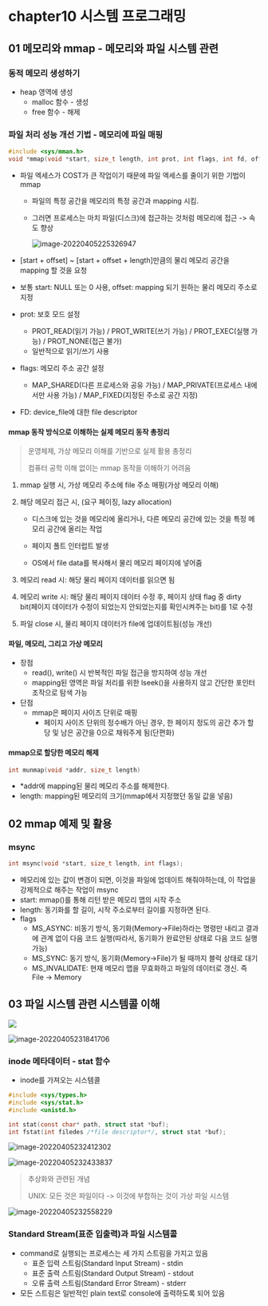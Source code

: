# chapter10 시스템 프로그래밍

## 01 메모리와 mmap - 메모리와 파일 시스템 관련

### 동적 메모리 생성하기

- heap  영역에 생성 
  - malloc 함수 - 생성
  - free 함수 - 해제



### 파일 처리 성능 개선 기법 - 메모리에 파일 매핑

```c
#include <sys/mman.h>
void *mmap(void *start, size_t length, int prot, int flags, int fd, off_t offset);
```

- 파일 엑세스가 COST가 큰 작업이기 때문에 파일 엑세스를 줄이기 위한 기법이 mmap

  - 파일의 특정 공간을 메모리의 특정 공간과 mapping 시킴.

  - 그러면 프로세스는 마치 파일(디스크)에 접근하는 것처럼 메모리에 접근 -> 속도 향상

    ![image-20220405225326947](chapter10-systemProgramming.assets/image-20220405225326947.png)

- [start + offset] ~ [start + offset + length]만큼의 물리 메모리 공간을 mapping 할 것을 요청

- 보통 start: NULL 또는 0 사용, offset: mapping 되기 원하는 물리 메모리 주소로 지정

- prot: 보호 모드 설정

  - PROT_READ(읽기 가능) / PROT_WRITE(쓰기 가능) / PROT_EXEC(실행 가능) / PROT_NONE(접근 불가)
  - 일반적으로 읽기/쓰기 사용

- flags: 메모리 주소 공간 설정

  - MAP_SHARED(다른 프로세스와 공유 가능) / MAP_PRIVATE(프로세스 내에서만 사용 가능) /  MAP_FIXED(지정된 주소로 공간 지정)

- FD: device_file에 대한 file descriptor



#### mmap 동작 방식으로 이해하는 실제 메모리 동작 총정리

> 운영체제, 가상 메모리 이해를 기반으로 실제 활용 총정리
>
> 컴퓨터 공학 이해 없이는 mmap 동작을 이해하기 어려움

1. mmap 실행 시, 가상 메모리 주소에 file 주소 매핑(가상 메모리 이해)

2. 해당 메모리 접근 시, (요구 페이징, lazy allocation)

   - 디스크에 있는 것을 메모리에 올리거나, 다른 메모리 공간에 있는 것을 특정 메모리 공간에 올리는 작업

   - 페이지 폴트 인터럽트 발생

   - OS에서 file data를 복사해서 물리 메모리 페이지에 넣어줌

3. 메모리 read 시: 해당 물리 페이지 데이터를 읽으면 됨

4. 메모리 write 시: 해당 물리 페이지 데이터 수정 후, 페이지 상태 flag 중 dirty bit(페이지 데이터가 수정이 되었는지 안되었는지를 확인시켜주는 bit)를 1로 수정

5. 파일 close 시, 물리 페이지 데이터가 file에 업데이트됨(성능 개선)



#### 파일, 메모리, 그리고 가상 메모리

- 장점
  - read(), write() 시 반복적인 파일 접근을 방지하여 성능 개선
  - mapping된 영역은 파일 처리를 위한 lseek()을 사용하지 않고 간단한 포인터 조작으로 탐색 가능
- 단점
  - mmap은 페이지 사이즈 단위로 매핑
    - 페이지 사이즈 단위의 정수배가 아닌 경우, 한 페이지 정도의 공간 추가 할당 및 남은 공간을 0으로 채워주게 됨(단편화)

#### mmap으로 할당한 메모리 해제

```c
int munmap(void *addr, size_t length)
```

- *addr에 mapping된 물리 메모리 주소를 해제한다. 
- length: mapping된 메모리의 크기(mmap에서 지정했던 동일 값을 넣음)



## 02 mmap 예제 및 활용

### msync

```c
int msync(void *start, size_t length, int flags);
```

- 메모리에 있는 값이 변경이 되면, 이것을 파일에 업데이트 해줘야하는데, 이 작업을 강제적으로 해주는 작업이 msync
- start: mmap()를 통해 리턴 받은 메모리 맵의 시작 주소
- length: 동기화를 할 길이, 시작 주소로부터 길이를 지정하면 된다.
- flags
  - MS_ASYNC: 비동기 방식, 동기화(Memory->File)하라는 명령만 내리고 결과에 관계 없이 다음 코드 실행(따라서, 동기화가 완료안된 상태로 다음 코드 실행 가능)
  - MS_SYNC: 동기 방식, 동기화(Memory->File)가 될 때까지 블럭 상태로 대기
  - MS_INVALIDATE: 현재 메모리 맵을 무효화하고 파일의 데이터로 갱신. 즉 File -> Memory



## 03 파일 시스템 관련 시스템콜 이해

![](chapter10-systemProgramming.assets/image-20220405231744019.png)

![image-20220405231841706](chapter10-systemProgramming.assets/image-20220405231841706.png)

### inode 메타데이터 - stat 함수

- inode를 가져오는 시스템콜

```c
#include <sys/types.h>
#include <sys/stat.h>
#include <unistd.h>

int stat(const char* path, struct stat *buf);
int fstat(int filedes /*file descriptor*/, struct stat *buf);
```

![image-20220405232412302](chapter10-systemProgramming.assets/image-20220405232412302.png)

![image-20220405232433837](chapter10-systemProgramming.assets/image-20220405232433837.png)

> 추상화와 관련된 개념
>
> UNIX: 모든 것은 파일이다 -> 이것에 부합하는 것이 가상 파일 시스템

![image-20220405232558229](chapter10-systemProgramming.assets/image-20220405232558229.png)

### Standard Stream(표준 입출력)과 파일 시스템콜

- command로 실행되는 프로세스는 세 가지 스트림을 가지고 있음
  - 표준 입력 스트림(Standard Input Stream) - stdin
  - 표준 출력 스트림(Standard Output Stream) - stdout
  - 오류 출력 스트림(Standard Error Stream) - stderr
- 모든 스트림은 일반적인 plain text로 console에 출력하도록 되어 있음

